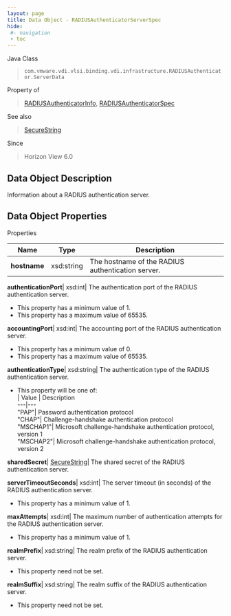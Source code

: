 ```yaml
---
layout: page
title: Data Object - RADIUSAuthenticatorServerSpec
hide:
 #- navigation
 - toc
---
```






Java Class  
> `com.vmware.vdi.vlsi.binding.vdi.infrastructure.RADIUSAuthenticator.ServerData`

Property of  
> [RADIUSAuthenticatorInfo](vdi.infrastructure.RADIUSAuthenticator.RADIUSAuthenticatorInfo.md#field_detail), [RADIUSAuthenticatorSpec](vdi.infrastructure.RADIUSAuthenticator.RADIUSAuthenticatorSpec.md#field_detail)

See also  
> [SecureString](vdi.util.SecureString.md)

Since  
> Horizon View 6.0


## Data Object Description 

Information about a RADIUS authentication server. 

## Data Object Properties

Properties

Name |  Type |  Description   
---|---|---  
**hostname**|  xsd:string|  The hostname of the RADIUS authentication server.   
  
**authenticationPort**|  xsd:int|  The authentication port of the RADIUS authentication server.   


  * This property has a minimum value of 1. 
  * This property has a maximum value of 65535. 

  
**accountingPort**|  xsd:int|  The accounting port of the RADIUS authentication server.   


  * This property has a minimum value of 0. 
  * This property has a maximum value of 65535. 

  
**authenticationType**|  xsd:string|  The authentication type of the RADIUS authentication server.   


  * This property will be one of:  
|  Value |  Description   
---|---  
"PAP"| Password authentication protocol  
"CHAP"| Challenge-handshake authentication protocol  
"MSCHAP1"| Microsoft challenge-handshake authentication protocol, version 1  
"MSCHAP2"| Microsoft challenge-handshake authentication protocol, version 2  

  
**sharedSecret**| [SecureString](vdi.util.SecureString.md)|  The shared secret of the RADIUS authentication server.   
  
**serverTimeoutSeconds**|  xsd:int|  The server timeout (in seconds) of the RADIUS authentication server.   


  * This property has a minimum value of 1. 

  
**maxAttempts**|  xsd:int|  The maximum number of authentication attempts for the RADIUS authentication server.   


  * This property has a minimum value of 1. 

  
**realmPrefix**|  xsd:string|  The realm prefix of the RADIUS authentication server.   


 * This property need not be set.

  
**realmSuffix**|  xsd:string|  The realm suffix of the RADIUS authentication server.   


 * This property need not be set.

  
  
  
   
  
  
